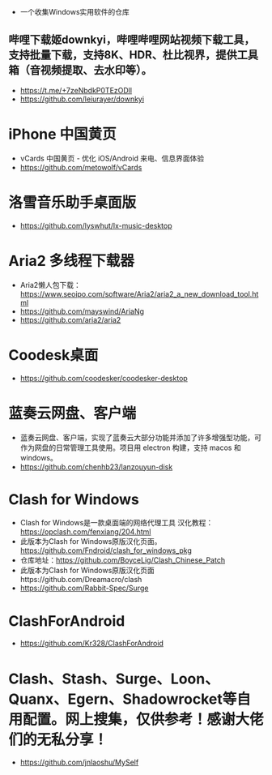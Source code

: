 * 一个收集Windows实用软件的仓库
## 哔哩下载姬downkyi，哔哩哔哩网站视频下载工具，支持批量下载，支持8K、HDR、杜比视界，提供工具箱（音视频提取、去水印等）。
* https://t.me/+7zeNbdkP0TEzODll
* https://github.com/leiurayer/downkyi
# iPhone 中国黄页
* vCards 中国黄页 - 优化 iOS/Android 来电、信息界面体验
* https://github.com/metowolf/vCards
# 洛雪音乐助手桌面版
* https://github.com/lyswhut/lx-music-desktop
# Aria2 多线程下载器
* Aria2懒人包下载：https://www.seoipo.com/software/Aria2/aria2_a_new_download_tool.html
* https://github.com/mayswind/AriaNg
* https://github.com/aria2/aria2
# Coodesk桌面
* https://github.com/coodesker/coodesker-desktop
# 蓝奏云网盘、客户端
* 蓝奏云网盘、客户端，实现了蓝奏云大部分功能并添加了许多增强型功能，可作为网盘的日常管理工具使用。项目用 electron 构建，支持 macos 和 windows。
* https://github.com/chenhb23/lanzouyun-disk
# Clash for Windows
* Clash for Windows是一款桌面端的网络代理工具 汉化教程：https://opclash.com/fenxiang/204.html
* 此版本为Clash for Windows原版汉化页面。https://github.com/Fndroid/clash_for_windows_pkg
* 仓库地址：https://github.com/BoyceLig/Clash_Chinese_Patch
* 此版本为Clash for Windows原版汉化页面https://github.com/Dreamacro/clash
* https://github.com/Rabbit-Spec/Surge
# ClashForAndroid
* https://github.com/Kr328/ClashForAndroid
# Clash、Stash、Surge、Loon、Quanx、Egern、Shadowrocket等自用配置。网上搜集，仅供参考！感谢大佬们的无私分享！
* https://github.com/jnlaoshu/MySelf


